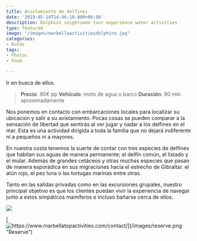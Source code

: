 ```yaml
---
title: Avistamiento de delfines
date: '2019-05-14T14:46:10.000+06:00'
description: Dolphins seightseen tour experience water activities
type: featured
image: "/images/marbellaactivitiesdolphins.jpg"
categories:
- Rutas
tags:
- Photos
- Food

---
```

Ir en busca de ellos.

> **Precio**: 90€ pp
>**Vehículo**: moto de agua o barco
> **Duración**: 90 min aproximadamente

Nos ponemos en contacto con embarcaciones locales para localizar su ubicación y salir a su avistamiento.
Pocas cosas se pueden comparar a la sensación de libertad que sentirás al ver jugar y nadar a los delfines en el mar. 
Esta es una actividad dirigida a toda la familia que no dejará indiferente ni a pequeños ni a mayores.

En nuestra costa tenemos la suerte de contar con tres especies de delfines que habitan sus aguas de manera permanente; el delfín común, el listado y el mular. Además de grandes cetáceos y otras muchas especies que pasan de manera esporádica en sus migraciones hacia el estrecho de Gibraltar. el atún rojo, el pez luna o las tortugas marinas entre otras.

Tanto en las salidas privadas como en las excursiones grupales, nuestro principal objetivo es que los clientes puedan vivir la experiencia de navegar junto a estos simpáticos mamíferos e incluso bañarse cerca de ellos.

![](/images/dolphin-activities.jpg)

[![https://www.marbellatopactivities.com/contact/](/images/reserve.png "Reserve")](https://www.marbellatopactivities.com/contact/ "Reserve")
